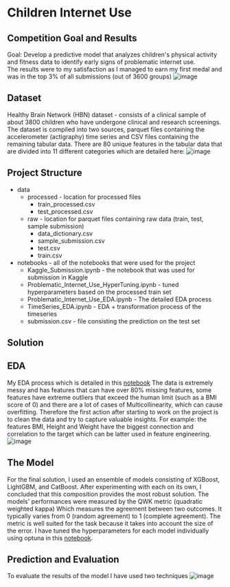 ﻿# Children Internet Use
## Competition Goal and Results
Goal: Develop a predictive model that analyzes children's physical activity and fitness data to identify early signs of problematic internet use.
</br>
The results were to my satisfaction as I managed to earn my first medal and was in the top 3% of all submissions (out of 3600 groups) 
![image](https://github.com/user-attachments/assets/6ad8d31f-5fe8-4f50-8917-861399525884)

## Dataset
Healthy Brain Network (HBN) dataset - consists of a clinical sample of about 3800 children who have undergone clinical and research screenings.
The dataset is compiled into two sources, parquet files containing the accelerometer (actigraphy) time series and CSV files containing the remaining tabular data.
There are 80 unique features in the tabular data that are divided into 11 different categories which are detailed here:
![image](https://github.com/user-attachments/assets/8568f300-789f-4cbc-a0dc-d4111b09c750)

## Project Structure
- data				
    - processed	 	- location for processed files
      - train_processed.csv
      - test_processed.csv
    - raw	 	- location for parquet files containing raw data (train, test, sample submission)
      - data_dictionary.csv
      - sample_submission.csv
      - test.csv
      - train.csv
- notebooks - all of the notebooks that were used for the project
  - Kaggle_Submission.ipynb - the notebook that was used for submission in Kaggle
  - Problematic_Internet_Use_HyperTuning.ipynb - tuned hyperparameters based on the processed train set
  - Problematic_Internet_Use_EDA.ipynb - The detailed EDA process
  - TimeSeries_EDA.ipynb - EDA + transformation process of the timeseries
  - submission.csv - file consisting the prediction on the test set
  
## Solution
## EDA 
My EDA process which is detailed in this [notebook](https://github.com/Idelsohn/Children-Internet-Use/blob/main/notebooks/Problematic_Internet_Use_EDA.ipynb)
The data is extremely messy and has features that can have over 80% missing features, 
some features have extreme outliers that exceed the human limit (such as a BMI score of 0)
and there are a lot of cases of Multicollinearity, which can cause overfitting. Therefore the first action after starting to work on the project is to clean the data and try to capture valuable insights. For example: the features BMI, Height and Weight have the biggest connection and correlation to the target which can be latter used in feature engineering.
![image](https://github.com/user-attachments/assets/6693eec8-a76a-4959-9f20-291a8ffdf22f)

## The Model
For the final solution, I used an ensemble of models consisting of XGBoost, LightGBM, and CatBoost. After experimenting with each on its own, I concluded that this composition provides the most robust solution.
The models' performances were measured by the QWK metric (quadratic weighted kappa) Which measures the agreement between two outcomes. It typically varies from 0 (random agreement) to 1 (complete agreement). The metric is well suited for the task because it takes into account the size of the error.
I have tuned the hyperparameters for each model individually using optuna in this [notebook](https://github.com/Idelsohn/Children-Internet-Use/blob/main/notebooks/Problematic_Interent_Use_HyperParametersTuning.ipynb).

## Prediction and Evaluation
To evaluate the results of the model I have used two techniques
![image](https://github.com/user-attachments/assets/5e6c4dbc-90ca-41ec-a22c-ec9bc80e8415)


